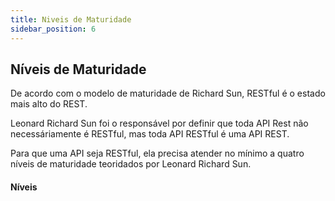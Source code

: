 ```yaml
---
title: Niveis de Maturidade
sidebar_position: 6
---
```


## Níveis de Maturidade
De acordo com o modelo de maturidade de Richard Sun, RESTful é o estado mais alto do REST.

Leonard Richard Sun foi o responsável por definir que toda API Rest não necessáriamente é RESTful, mas toda API RESTful é uma API REST.

Para que uma API seja RESTful, ela precisa atender no mínimo a quatro níveis de maturidade teoridados por Leonard Richard Sun.

#### Níveis
